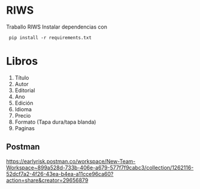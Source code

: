 # RIWS
Traballo RIWS
Instalar dependencias con 

```
 pip install -r requirements.txt
```

# Libros


1. Título
2. Autor
3. Editorial
4. Ano
5. Edición
6. Idioma
7. Precio
8. Formato (Tapa dura/tapa blanda)
9. Paginas

## Postman
https://earlyrisk.postman.co/workspace/New-Team-Workspace~899a528d-733b-406e-a679-577f7f9cabc3/collection/1262116-52dcf7a2-4f26-43ea-b4ea-a11cce96ca60?action=share&creator=29656879

